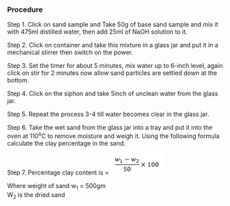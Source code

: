 ### Procedure
Step 1. Click on sand sample and Take 50g of base sand sample and mix it with 475ml distilled water, then add 25ml of NaOH solution to it.

Step 2. Click on container and take this mixture in a glass jar and put it in a mechanical stirrer then switch on the power.

Step 3. Set the timer for about 5 minutes, mix water up to 6-inch level, again click on stir for 2 minutes now allow sand particles are settled down at the bottom.

Step 4. Click on the siphon and take 5inch of unclean water from the glass jar.

Step 5. Repeat the process 3-4 till water becomes clear in the glass jar.

Step 6. Take the wet sand from the glass jar into a tray and put it into the oven at 110<sup>o</sup>C to remove moisture and weigh it. Using the following formula calculate the clay percentage in the sand.

Step 7. Percentage clay content is = ![](images/formula.jpg)
				
Where	weight of sand w<sub>1</sub> = 500gm<br>
W<sub>2</sub> is the dried sand
